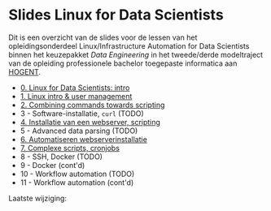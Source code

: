 # Slides Linux for Data Scientists

Dit is een overzicht van de slides voor de lessen van het opleidingsonderdeel Linux/Infrastructure Automation for Data Scientists binnen het keuzepakket *Data Engineering* in het tweede/derde modeltraject van de opleiding professionele bachelor toegepaste informatica aan [HOGENT](https://www.hogent.be/).

- [0. Linux for Data Scientists: intro](00-linux-ds-intro.html)
- [1. Linux intro &amp; user management](01-user-mgmt.html)
- [2. Combining commands towards scripting](02-towards-scripting.html)
- 3 - Software-installatie, `curl` (TODO)
- [4. Installatie van een webserver, scripting](04-installatie-webserver.html)
- 5 - Advanced data parsing (TODO)
- [6. Automatiseren webserverinstallatie](06-automatiseren.html)
- [7. Complexe scripts, cronjobs](07-scripting-cronjobs.html)
- 8 - SSH, Docker (TODO)
- 9 - Docker (cont'd)
- 10 - Workflow automation (TODO)
- 11 - Workflow automation (cont'd)

Laatste wijziging: 